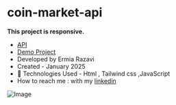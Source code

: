 # coin-market-api
**This project is responsive.**
- [API](https://api.coingecko.com/api/v3/coins/markets?vs_currency=usd&order=market_cap_desc&per_page=50&page=1&sparkline=false)
- [Demo Project](https://ermiarzv.github.io/coin-market-api/)
- Developed by Ermia Razavi
- Created - January 2025
- 🤖 Technologies Used - Html , Tailwind css ,JavaScript
- How to reach me : with my
[linkedin](https://www.linkedin.com/in/ermia-razavi-a611312a3/)

![Image](https://github.com/user-attachments/assets/cfc1633a-1ae7-4bd1-ac1b-2367a98a1976)

